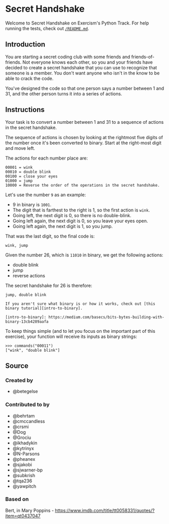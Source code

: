 # Secret Handshake

Welcome to Secret Handshake on Exercism's Python Track.
For help running the tests, check out [`/README.md`](/README.md).

## Introduction

You are starting a secret coding club with some friends and friends-of-friends.
Not everyone knows each other, so you and your friends have decided to create a secret handshake that you can use to recognize that someone is a member.
You don't want anyone who isn't in the know to be able to crack the code.

You've designed the code so that one person says a number between 1 and 31, and the other person turns it into a series of actions.

## Instructions

Your task is to convert a number between 1 and 31 to a sequence of actions in the secret handshake.

The sequence of actions is chosen by looking at the rightmost five digits of the number once it's been converted to binary.
Start at the right-most digit and move left.

The actions for each number place are:

```plaintext
00001 = wink
00010 = double blink
00100 = close your eyes
01000 = jump
10000 = Reverse the order of the operations in the secret handshake.
```

Let's use the number `9` as an example:

- 9 in binary is `1001`.
- The digit that is farthest to the right is 1, so the first action is `wink`.
- Going left, the next digit is 0, so there is no double-blink.
- Going left again, the next digit is 0, so you leave your eyes open.
- Going left again, the next digit is 1, so you jump.

That was the last digit, so the final code is:

```plaintext
wink, jump
```

Given the number 26, which is `11010` in binary, we get the following actions:

- double blink
- jump
- reverse actions

The secret handshake for 26 is therefore:

```plaintext
jump, double blink
```

~~~~exercism/note
If you aren't sure what binary is or how it works, check out [this binary tutorial][intro-to-binary].

[intro-to-binary]: https://medium.com/basecs/bits-bytes-building-with-binary-13cb4289aafa
~~~~

To keep things simple (and to let you focus on the important part of this exercise), your function will receive its inputs as binary strings:

```
>>> commands("00011")
["wink", "double blink"]
```

## Source

### Created by

- @betegelse

### Contributed to by

- @behrtam
- @cmccandless
- @crsmi
- @Dog
- @Grociu
- @ikhadykin
- @kytrinyx
- @N-Parsons
- @pheanex
- @sjakobi
- @sjwarner-bp
- @subkrish
- @tqa236
- @yawpitch

### Based on

Bert, in Mary Poppins - https://www.imdb.com/title/tt0058331/quotes/?item=qt0437047